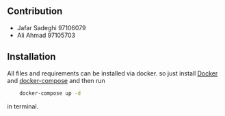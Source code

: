 ## Contribution
- Jafar Sadeghi 97106079
- Ali Ahmad 97105703

## Installation
All files and requirements can be installed via docker. so just install [Docker](https://docs.docker.com/engine/install/) and [docker-compose](https://docs.docker.com/compose/install/) and then run

```sh
    docker-compose up -d
```
in terminal.
